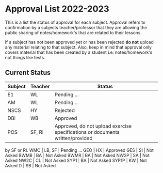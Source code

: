 # Approval List 2022-2023
This is a list the status of approval for each subject. Approval refers to confirmation by
a subjects teacher/professor that they are allowing the public sharing of notes/homework's 
that are related to their lessons. 

If a subject has not been approved yet or has been rejected **do not** upload any material 
relating to that subject. Also, keep in mind that approval only covers material that has
been created by a student i.e. notes/homework's not things like tests.

## Current Status

 Subject | Teacher | Status 
---|---|---
E1 | WL | Pending ...
AM | WL | Pending ...
NSCS | HY | Rejected 
DBI | WB | Approved 
POS | SF, RI | Approved, do not upload exercise specifications or documents written/provided
by SF or RI.
WMC | LB, SF | Pending ...
GEO | HX | Approved 
GES | SI | Not Asked
BWMB | BA | Not Asked
BWMR | BA | Not Asked
NW2P | SA | Not Asked
NW2C | CL | Not Asked
SYP1 | BA | Not Asked
SYP1P | KW | Not Asked
D | SB | Not Asked
